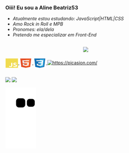 ### Oiii! Eu sou a Aline Beatriz53
 - _Atualmente estou estudando: JavaScript|HTML|CSS_
 - _Amo Rock in Roll e MPB_
 - _Pronomes: ela/dela_
 - _Pretendo me especializar em Front-End_
##
<div align="center">
  <a href="https://github.com/AlineBeatriz53>
  <img height="170em" src="(https://github-readme-stats.vercel.app/api?username=alinebeatriz53)](https://github.com/anuraghazra/github-readme-stats)
"/>
    <img height="170em" src="(https://github-readme-stats.vercel.app/api?username=alinebeatriz53)](https://github.com/anuraghazra/github-readme-stats)
"/>
  </div>
<div style="display: inline_block"><br>
  <img align="center" alt="Bia-Js" height="30" width="40" src="https://raw.githubusercontent.com/devicons/devicon/master/icons/javascript/javascript-plain.svg">
  <img align="center" alt="Bia-HTML" height="30" width="40" src="https://raw.githubusercontent.com/devicons/devicon/master/icons/html5/html5-original.svg">
  <img align="center" alt="Bia-CSS" height="30" width="40" src="https://raw.githubusercontent.com/devicons/devicon/master/icons/css3/css3-original.svg">
  <a href="https://picasion.com/"><img src="https://i.picasion.com/pic91/8a04f4634c39439266ade84664cb933a.gif" width="125" height="125" border="0" alt="https://picasion.com/" /></a><br/>
</div>
  
  ##
 
<div> 
  <a href="https://www.instagram.com/_beatrizny/" target="_blank"><img src="https://img.shields.io/badge/-Instagram-%23E4405F?style=for-the-badge&logo=instagram&logoColor=white" target="_blank"></a>
  <a href = "mailto:ali.beatriz070@gmail.com"><img src="https://img.shields.io/badge/-Gmail-%23333?style=for-the-badge&logo=gmail&logoColor=white" target="_blank"></a>
 
  ![Snake animation](https://github.com/alinebeatriz53/alinebeatriz53/blob/output/github-contribution-grid-snake.svg)
 
</div>

